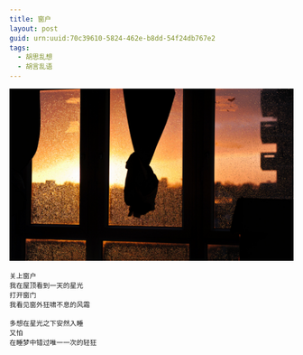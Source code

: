 ```yaml
---
title: 窗户
layout: post
guid: urn:uuid:70c39610-5824-462e-b8dd-54f24db767e2
tags:
  - 胡思乱想
  - 胡言乱语
---
```



[![](/media/files/2009/07/28/c-hu.png)](https://bolg-1257385283.cos.ap-chengdu.myqcloud.com/2009/07/28/c-hu.png)

```
关上窗户
我在屋顶看到一天的星光
打开窗门
我看见窗外狂啸不息的风霜

多想在星光之下安然入睡
又怕
在睡梦中错过唯一一次的轻狂
```